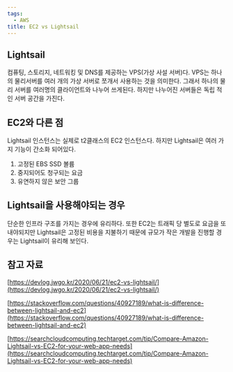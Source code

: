 ```yaml
---
tags:
  - AWS
title: EC2 vs Lightsail
---
```



## Lightsail

컴퓨팅, 스토리지, 네트워킹 및 DNS를 제공하는 VPS(가상 사설 서버)다. VPS는 하나의 물리서버를 여러 개의 가상 서버로 쪼개서 사용하는 것을 의미한다. 그래서 하나의 물리 서버를 여러명의 클라이언트와 나누어 쓰게된다. 하지만 나누어진 서버들은 독립 적인 서버 공간을 가진다.

## EC2와 다른 점

Lightsail 인스턴스는 실제로 t2클래스의 EC2 인스턴스다. 하지만 Lightsail은 여러 가지 기능이 간소화 되어있다.

1. 고정된 EBS SSD 볼륨
2. 중지되어도 청구되는 요금
3. 유연하지 않은 보안 그룹

## Lightsail을 사용해야되는 경우

단순한 인프라 구조를 가지는 경우에 유리하다. 또한 EC2는 트래픽 당 별도로 요금을 또 내야되지만 Lightsail은 고정된 비용을 지불하기 때문에 규모가 작은 개발을 진행할 경우는 Lightsail이 유리해 보인다.

## 참고 자료

[https://devlog.jwgo.kr/2020/06/21/ec2-vs-lightsail/](https://devlog.jwgo.kr/2020/06/21/ec2-vs-lightsail/)

[https://stackoverflow.com/questions/40927189/what-is-difference-between-lightsail-and-ec2](https://stackoverflow.com/questions/40927189/what-is-difference-between-lightsail-and-ec2)

[https://searchcloudcomputing.techtarget.com/tip/Compare-Amazon-Lightsail-vs-EC2-for-your-web-app-needs](https://searchcloudcomputing.techtarget.com/tip/Compare-Amazon-Lightsail-vs-EC2-for-your-web-app-needs)
